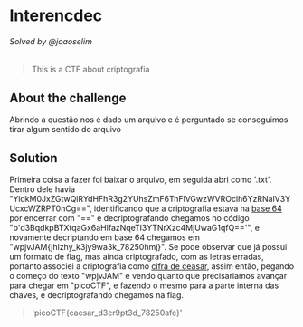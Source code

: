 # Interencdec
###### Solved by @joaoselim
>This is a CTF about criptografia
## About the challenge
Abrindo a questão nos é dado um arquivo e é perguntado se conseguimos tirar algum sentido do arquivo
## Solution
Primeira coisa a fazer foi baixar o arquivo, em seguida abri como '.txt'. Dentro dele havia
"YidkM0JxZGtwQlRYdHFhR3g2YUhsZmF6TnFlVGwzWVROclh6YzRNalV3YUcxcWZRPT0nCg==", identificando que a criptografia estava na 
[base 64](https://pt.wikipedia.org/wiki/Base64) por encerrar com "==" e decriptografando chegamos no código
"b'd3BqdkpBTXtqaGx6aHlfazNqeTl3YTNrXzc4MjUwaG1qfQ=='", e novamente decriptando em base 64 chegamos em "wpjvJAM{jhlzhy_k3jy9wa3k_78250hmj}". Se pode observar que já possui um formato de flag, mas ainda
criptografado, com as letras erradas, portanto associei a criptografia como [cifra de ceasar](https://pt.wikipedia.org/wiki/Cifra_de_C%C3%A9sar), assim então, pegando o começo do texto "wpjvJAM" e vendo quanto que precisariamos avançar para chegar em "picoCTF", e fazendo
o mesmo para a parte interna das chaves, e decriptografando chegamos na flag.
>'picoCTF{caesar_d3cr9pt3d_78250afc}'
